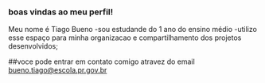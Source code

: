 ### boas vindas ao meu perfil!

Meu nome é Tiago Bueno
-sou estudande do 1 ano do ensino médio
-utilizo esse espaço para minha organizacao e compartilhamento dos projetos desenvolvidos;

##voce pode entrar em contato comigo atravez do email bueno.tiago@escola.pr.gov.br
